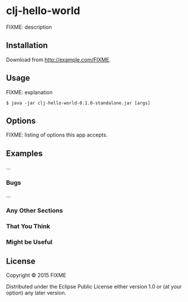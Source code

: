 # clj-hello-world

FIXME: description

## Installation

Download from http://example.com/FIXME.

## Usage

FIXME: explanation

    $ java -jar clj-hello-world-0.1.0-standalone.jar [args]

## Options

FIXME: listing of options this app accepts.

## Examples

...

### Bugs

...

### Any Other Sections
### That You Think
### Might be Useful

## License

Copyright © 2015 FIXME

Distributed under the Eclipse Public License either version 1.0 or (at
your option) any later version.
